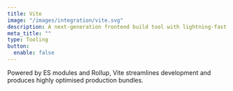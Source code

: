 ```yaml
---
title: Vite
image: "/images/integration/vite.svg"
description: A next-generation frontend build tool with lightning-fast cold starts and hot-module replacement.
meta_title: ""
type: Tooling
button:
  enable: false
---
```


Powered by ES modules and Rollup, Vite streamlines development and produces highly optimised production bundles.
